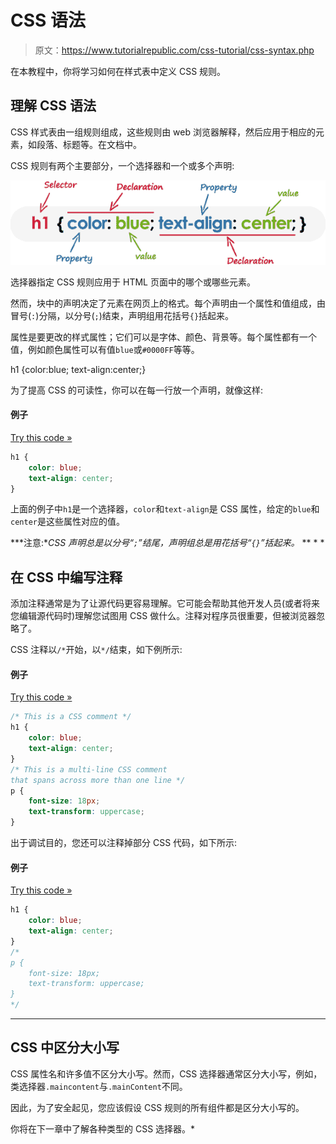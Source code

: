 # CSS 语法

> 原文：<https://www.tutorialrepublic.com/css-tutorial/css-syntax.php>

在本教程中，你将学习如何在样式表中定义 CSS 规则。

## 理解 CSS 语法

CSS 样式表由一组规则组成，这些规则由 web 浏览器解释，然后应用于相应的元素，如段落、标题等。在文档中。

CSS 规则有两个主要部分，一个选择器和一个或多个声明:

![CSS Selector Syntax Illustration](img/ac0b5486772fac59306ad90a3c096617.png)

选择器指定 CSS 规则应用于 HTML 页面中的哪个或哪些元素。

然而，块中的声明决定了元素在网页上的格式。每个声明由一个属性和值组成，由冒号(`:`)分隔，以分号(`;`)结束，声明组用花括号`{}`括起来。

属性是要更改的样式属性；它们可以是字体、颜色、背景等。每个属性都有一个值，例如颜色属性可以有值`blue`或`#0000FF`等等。

h1 {color:blue; text-align:center;}

为了提高 CSS 的可读性，你可以在每一行放一个声明，就像这样:

#### 例子

[Try this code »](../codelab.php?topic=css&file=syntax "Try this code using online Editor")

```css
h1 {
    color: blue;
    text-align: center;
}
```

上面的例子中`h1`是一个选择器，`color`和`text-align`是 CSS 属性，给定的`blue`和`center`是这些属性对应的值。

 ***注意:**CSS 声明总是以分号“`;`”结尾，声明组总是用花括号“`{}`”括起来。*  ** * *

## 在 CSS 中编写注释

添加注释通常是为了让源代码更容易理解。它可能会帮助其他开发人员(或者将来您编辑源代码时)理解您试图用 CSS 做什么。注释对程序员很重要，但被浏览器忽略了。

CSS 注释以`/*`开始，以`*/`结束，如下例所示:

#### 例子

[Try this code »](../codelab.php?topic=css&file=comment-syntax "Try this code using online Editor")

```css
/* This is a CSS comment */
h1 {
    color: blue;
    text-align: center;
}
/* This is a multi-line CSS comment 
that spans across more than one line */
p {
    font-size: 18px;
    text-transform: uppercase;
}
```

出于调试目的，您还可以注释掉部分 CSS 代码，如下所示:

#### 例子

[Try this code »](../codelab.php?topic=css&file=commenting-code "Try this code using online Editor")

```css
h1 {
    color: blue;
    text-align: center;
}
/*
p {
    font-size: 18px;
    text-transform: uppercase;
}
*/
```

* * *

## CSS 中区分大小写

CSS 属性名和许多值不区分大小写。然而，CSS 选择器通常区分大小写，例如，类选择器`.maincontent`与`.mainContent`不同。

因此，为了安全起见，您应该假设 CSS 规则的所有组件都是区分大小写的。

你将在下一章中了解各种类型的 CSS 选择器。*